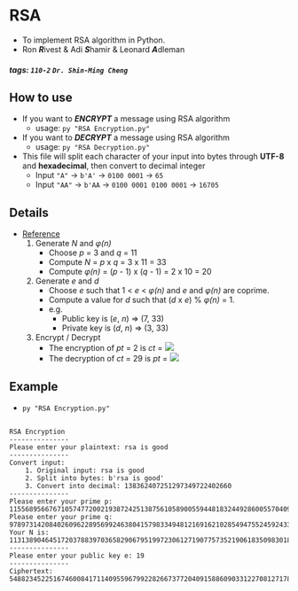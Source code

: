 # RSA

- To implement RSA algorithm in Python.
- Ron ***R***ivest & Adi ***S***hamir & Leonard ***A***dleman

##### tags: `110-2` `Dr. Shin-Ming Cheng`

## How to use

- If you want to ***ENCRYPT*** a message using RSA algorithm
	- usage: `py "RSA Encryption.py"`
- If you want to ***DECRYPT*** a message using RSA algorithm
	- usage: `py "RSA Decryption.py"`
- This file will split each character of your input into bytes through **UTF-8** and **hexadecimal**, then convert to decimal integer
	- Input `"A"` -> `b'A'` -> `0100 0001` -> `65`
	- Input `"AA"` -> `b'AA` -> `0100 0001 0100 0001` -> `16705`

## Details

- [Reference](https://www.cs.utexas.edu/~mitra/honors/soln.html)
	1. Generate *N* and *φ(n)*
		- Choose *p* = 3 and *q* = 11
		- Compute *N* = *p* x *q* = 3 x 11 = 33
		- Compute *φ(n)* = (*p* - 1) x (*q* - 1) = 2 x 10 = 20
	2. Generate *e* and *d*
		- Choose *e* such that 1 < *e* < *φ(n)* and *e* and *φ(n)* are coprime.
		- Compute a value for *d* such that (*d* x *e*) % *φ(n)* = 1.
	   	- e.g. 
	   		- Public key is (*e*, *n*) => (7, 33)
	    	- Private key is (*d*, *n*) => (3, 33)
	3. Encrypt / Decrypt
		- The encryption of *pt* =  2 is *ct* = <img src="https://render.githubusercontent.com/render/math?math=\color{red}\2^7 \mod 33 = 29">
		- The decryption of *ct* = 29 is *pt* = <img src="https://render.githubusercontent.com/render/math?math=\color{red}\29^3 \mod 33 = 2">

## Example

- `py "RSA Encryption.py"`

```

RSA Encryption
---------------
Please enter your plaintext: rsa is good
---------------
Convert input:
    1. Original input: rsa is good
    2. Split into bytes: b'rsa is good'
    3. Convert into decimal: 138362407251297349722402660
---------------
Please enter your prime p: 11556895667671057477200219387242513875610589005594481832449286005570409920461121505578566298354611080750154513073654150580136639937876904687126793459819369
Please enter your prime q: 9789731420840260962289569924638041579833494812169162102854947552459243338614590024836083625245719375467053459789947717068410632082598060778090631475194567
Your N is: 113138904645172037883970365829067951997230612719077573521906183509830180342554841790268134999423971247602095979484887092205889453631416247856139838680189062511282674134361726455828113825651055263796576482555849771303361415911103661873954509376979834006775895197929252775133737380642752081153063469135950168223
---------------
Please enter your public key e: 19
---------------
Ciphertext: 54882345225167460084171140955967992282667377204091588609033122708127178701031330892145313384333633434351416426054905444501627535687406486333900653735405050718476919959313978328014547396916374860709789694961602071336719500773643463363664159608737935223634541379347683781861750996253589715773012484147642400699
```
